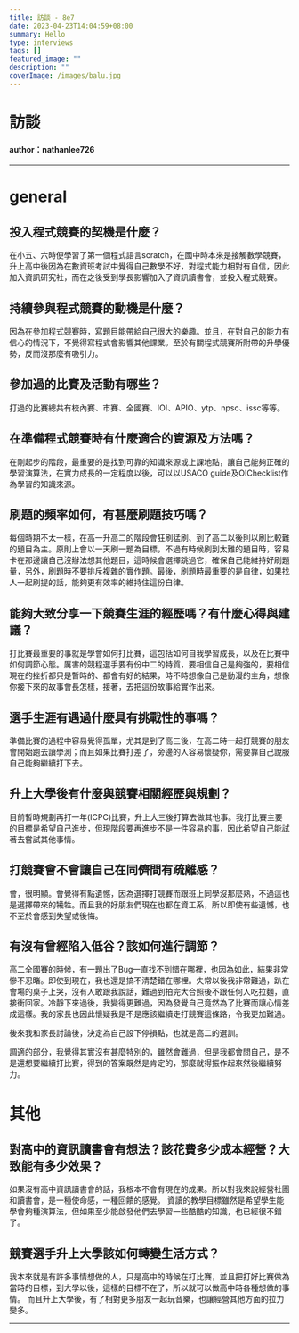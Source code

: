 ```yaml
---
title: 訪談 - 8e7
date: 2023-04-23T14:04:59+08:00
summary: Hello
type: interviews
tags: []
featured_image: ""
description: ""
coverImage: /images/balu.jpg
---
```


# 訪談
#### author：nathanlee726

----

# general

## 投入程式競賽的契機是什麼？

在小五、六時便學習了第一個程式語言scratch，在國中時本來是接觸數學競賽，升上高中後因為在數資班考試中覺得自己數學不好，對程式能力相對有自信，因此加入資訊研究社，而在之後受到學長影響加入了資訊讀書會，並投入程式競賽。

## 持續參與程式競賽的動機是什麼？

因為在參加程式競賽時，寫題目能帶給自己很大的樂趣。並且，在對自己的能力有信心的情況下，不覺得寫程式會影響其他課業。至於有關程式競賽所附帶的升學優勢，反而沒那麼有吸引力。

## 參加過的比賽及活動有哪些？

打過的比賽總共有校內賽、市賽、全國賽、IOI、APIO、ytp、npsc、issc等等。

## 在準備程式競賽時有什麼適合的資源及方法嗎？

在剛起步的階段，最重要的是找到可靠的知識來源或上課地點，讓自己能夠正確的學習演算法，在實力成長的一定程度以後，可以以USACO guide及OIChecklist作為學習的知識來源。

## 刷題的頻率如何，有甚麼刷題技巧嗎？

每個時期不太一樣，在高一升高二的階段會狂刷猛刷、到了高二以後則以刷比較難的題目為主。原則上會以一天刷一題為目標，不過有時候刷到太難的題目時，容易卡在那邊讓自己沒辦法想其他題目，這時候會選擇跳過它，確保自己能維持好刷題量，另外，刷題時不要排斥複雜的實作題。最後，刷題時最重要的是自律，如果找人一起刷提的話，能夠更有效率的維持住這份自律。

## 能夠大致分享一下競賽生涯的經歷嗎？有什麼心得與建議？

打比賽最重要的事就是學會如何打比賽，這包括如何自我學習成長，以及在比賽中如何調節心態。厲害的競程選手要有份中二的特質，要相信自己是夠強的，要相信現在的挫折都只是暫時的、都會有好的結果，時不時想像自己是動漫的主角，想像你接下來的故事會長怎樣，接著，去把這份故事給實作出來。

## 選手生涯有遇過什麼具有挑戰性的事嗎？

準備比賽的過程中容易覺得孤單，尤其是到了高三後，在高二時一起打競賽的朋友會開始跑去讀學測；而且如果比賽打差了，旁邊的人容易懷疑你，需要靠自己說服自己能夠繼續打下去。

## 升上大學後有什麼與競賽相關經歷與規劃？

目前暫時規劃再打一年(ICPC)比賽，升上大三後打算去做其他事。我打比賽主要的目標是希望自己進步，但現階段要再進步不是一件容易的事，因此希望自己能試著去嘗試其他事情。

## 打競賽會不會讓自己在同儕間有疏離感？

會，很明顯。會覺得有點遺憾，因為選擇打競賽而跟班上同學沒那麼熟，不過這也是選擇帶來的犧牲。而且我的好朋友們現在也都在資工系，所以即使有些遺憾，也不至於會感到失望或後悔。

## 有沒有曾經陷入低谷？該如何進行調節？

高二全國賽的時候，有一題出了Bug一直找不到錯在哪裡，也因為如此，結果非常慘不忍睹。即使到現在，我也還是搞不清楚錯在哪裡。失常以後我非常難過，趴在會場的桌子上哭，沒有人敢跟我說話，難過到拍完大合照後不跟任何人吃拉麵，直接衝回家。冷靜下來過後，我變得更難過，因為發覺自己竟然為了比賽而讓心情差成這樣。我的家長也因此懷疑我是不是應該繼續走打競賽這條路，令我更加難過。

後來我和家長討論後，決定為自己設下停損點，也就是高二的選訓。

調適的部分，我覺得其實沒有甚麼特別的，雖然會難過，但是我都會問自己，是不是還想要繼續打比賽，得到的答案既然是肯定的，那麼就得振作起來然後繼續努力。

# 其他

## 對高中的資訊讀書會有想法？該花費多少成本經營？大致能有多少效果？

如果沒有高中資訊讀書會的話，我根本不會有現在的成果。所以對我來說經營社團和讀書會，是一種使命感，一種回饋的感覺。
資讀的教學目標雖然是希望學生能學會夠種演算法，但如果至少能啟發他們去學習一些酷酷的知識，也已經很不錯了。

## 競賽選手升上大學該如何轉變生活方式？

我本來就是有許多事情想做的人，只是高中的時候在打比賽，並且把打好比賽做為當時的目標，到大學以後，這樣的目標不在了，所以就可以做高中時各種想做的事情。
而且升上大學後，有了相對更多朋友一起玩音樂，也讓經營其他方面的拉力變多。


---
